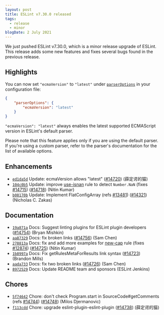 ```yaml
---
layout: post
title: ESLint v7.30.0 released
tags:
  - release
  - minor
blogDate: 2 July 2021
---
```


We just pushed ESLint v7.30.0, which is a minor release upgrade of ESLint. This release adds some new features and fixes several bugs found in the previous release.


## Highlights

You can now set `"ecmaVersion"` to `"latest"` under [`parserOptions`](/docs/user-guide/configuring/language-options#specifying-parser-options) in your configuration file:

```json
{
    "parserOptions": {
        "ecmaVersion": "latest"
    }
}
```

`"ecmaVersion": "latest"` always enables the latest supported ECMAScript version in ESLint's default parser.

Please note that this feature applies only if you are using the default parser. If you're using a custom parser, refer to the parser's documentation for the list of available options.







## Enhancements


* [`ed1da5d`](https://github.com/eslint/eslint/commit/ed1da5d96af2587b7211854e45cf8657ef808710) Update: ecmaVersion allows "latest" ([#14720](https://github.com/eslint/eslint/issues/14720)) (薛定谔的猫)
* [`104c0b5`](https://github.com/eslint/eslint/commit/104c0b592f203d315a108d311c58375357e40b24) Update: improve [use-isnan](/docs/rules/use-isnan) rule to detect `Number.NaN` (fixes [#14715](https://github.com/eslint/eslint/issues/14715)) ([#14718](https://github.com/eslint/eslint/issues/14718)) (Nitin Kumar)
* [`b08170b`](https://github.com/eslint/eslint/commit/b08170b92beb22db6ec612ebdfff930f9e0582ab) Update: Implement FlatConfigArray (refs [#13481](https://github.com/eslint/eslint/issues/13481)) ([#14321](https://github.com/eslint/eslint/issues/14321)) (Nicholas C. Zakas)






## Documentation


* [`19a871a`](https://github.com/eslint/eslint/commit/19a871a35ae9997ce352624b1081c96c54b73a9f) Docs: Suggest linting plugins for ESLint plugin developers ([#14754](https://github.com/eslint/eslint/issues/14754)) (Bryan Mishkin)
* [`aa87329`](https://github.com/eslint/eslint/commit/aa87329d919f569404ca573b439934552006572f) Docs: fix broken links ([#14756](https://github.com/eslint/eslint/issues/14756)) (Sam Chen)
* [`278813a`](https://github.com/eslint/eslint/commit/278813a6e759f6b5512ac64c7530c9c51732e692) Docs: fix and add more examples for [new-cap](/docs/rules/new-cap) rule (fixes [#12874](https://github.com/eslint/eslint/issues/12874)) ([#14725](https://github.com/eslint/eslint/issues/14725)) (Nitin Kumar)
* [`1b8997a`](https://github.com/eslint/eslint/commit/1b8997ab63781f4ebf87e3269400b2ef4c7d2973) Docs: Fix getRulesMetaForResults link syntax ([#14723](https://github.com/eslint/eslint/issues/14723)) (Brandon Mills)
* [`aada733`](https://github.com/eslint/eslint/commit/aada733d2aee830aa32cccb9828cd72db4ccd6bd) Docs: fix two broken links ([#14726](https://github.com/eslint/eslint/issues/14726)) (Sam Chen)
* [`8972529`](https://github.com/eslint/eslint/commit/8972529f82d13bd04059ee8852b4ebb9b5350962) Docs: Update README team and sponsors (ESLint Jenkins)








## Chores


* [`5f74642`](https://github.com/eslint/eslint/commit/5f746420700d457b92dd86659de588d272937b79) Chore: don't check Program.start in SourceCode#getComments (refs [#14744](https://github.com/eslint/eslint/issues/14744)) ([#14748](https://github.com/eslint/eslint/issues/14748)) (Milos Djermanovic)
* [`f113cdd`](https://github.com/eslint/eslint/commit/f113cdd872257d72bbd66d95e4eaf13623323b24) Chore: upgrade eslint-plugin-eslint-plugin ([#14738](https://github.com/eslint/eslint/issues/14738)) (薛定谔的猫)


